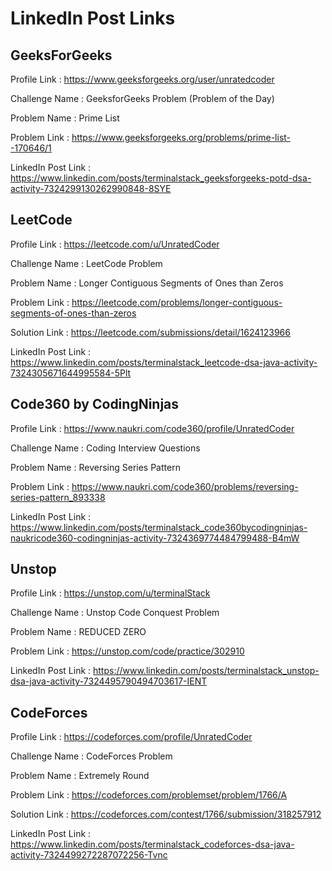 # LinkedIn Post Links

## GeeksForGeeks

Profile Link : https://www.geeksforgeeks.org/user/unratedcoder

Challenge Name : GeeksforGeeks Problem (Problem of the Day)

Problem Name : Prime List

Problem Link : https://www.geeksforgeeks.org/problems/prime-list--170646/1

LinkedIn Post Link : https://www.linkedin.com/posts/terminalstack_geeksforgeeks-potd-dsa-activity-7324299130262990848-8SYE

## LeetCode

Profile Link : https://leetcode.com/u/UnratedCoder

Challenge Name : LeetCode Problem

Problem Name : Longer Contiguous Segments of Ones than Zeros

Problem Link : https://leetcode.com/problems/longer-contiguous-segments-of-ones-than-zeros

Solution Link : https://leetcode.com/submissions/detail/1624123966

LinkedIn Post Link : https://www.linkedin.com/posts/terminalstack_leetcode-dsa-java-activity-7324305671644995584-5Plt

## Code360 by CodingNinjas

Profile Link : https://www.naukri.com/code360/profile/UnratedCoder

Challenge Name : Coding Interview Questions

Problem Name : Reversing Series Pattern

Problem Link : https://www.naukri.com/code360/problems/reversing-series-pattern_893338

LinkedIn Post Link : https://www.linkedin.com/posts/terminalstack_code360bycodingninjas-naukricode360-codingninjas-activity-7324369774484799488-B4mW

## Unstop

Profile Link : https://unstop.com/u/terminalStack

Challenge Name : Unstop Code Conquest Problem

Problem Name : REDUCED ZERO

Problem Link : https://unstop.com/code/practice/302910

LinkedIn Post Link : https://www.linkedin.com/posts/terminalstack_unstop-dsa-java-activity-7324495790494703617-IENT

## CodeForces

Profile Link : https://codeforces.com/profile/UnratedCoder

Challenge Name : CodeForces Problem

Problem Name : Extremely Round

Problem Link : https://codeforces.com/problemset/problem/1766/A

Solution Link : https://codeforces.com/contest/1766/submission/318257912

LinkedIn Post Link : https://www.linkedin.com/posts/terminalstack_codeforces-dsa-java-activity-7324499272287072256-Tvnc
